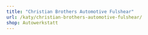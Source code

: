 ```yaml
---
title: "Christian Brothers Automotive Fulshear"
url: /katy/christian-brothers-automotive-fulshear/
shop: Autowerkstatt
---
```

